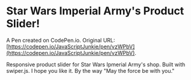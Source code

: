 # Star Wars Imperial Army's Product Slider!

A Pen created on CodePen.io. Original URL: [https://codepen.io/JavaScriptJunkie/pen/vzWPbV](https://codepen.io/JavaScriptJunkie/pen/vzWPbV).

Responsive product slider for Star Wars Ipmerial Army's shop. Built with swiper.js.  I hope you like it.  By the way "May the force be with you."